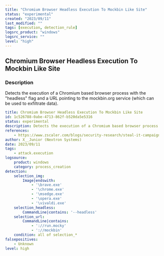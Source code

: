 ```yaml
---
title: "Chromium Browser Headless Execution To Mockbin Like Site"
status: "experimental"
created: "2023/09/11"
last_modified: ""
tags: [execution, detection_rule]
logsrc_product: "windows"
logsrc_service: ""
level: "high"
---
```


## Chromium Browser Headless Execution To Mockbin Like Site

### Description

Detects the execution of a Chromium based browser process with the "headless" flag and a URL pointing to the mockbin.org service (which can be used to exfiltrate data).

```yml
title: Chromium Browser Headless Execution To Mockbin Like Site
id: 1c526788-0abe-4713-862f-b520da5e5316
status: experimental
description: Detects the execution of a Chromium based browser process with the "headless" flag and a URL pointing to the mockbin.org service (which can be used to exfiltrate data).
references:
    - https://www.zscaler.com/blogs/security-research/steal-it-campaign
author: X__Junior (Nextron Systems)
date: 2023/09/11
tags:
    - attack.execution
logsource:
    product: windows
    category: process_creation
detection:
    selection_img:
        Image|endswith:
            - '\brave.exe'
            - '\chrome.exe'
            - '\msedge.exe'
            - '\opera.exe'
            - '\vivaldi.exe'
    selection_headless:
        CommandLine|contains: '--headless'
    selection_url:
        CommandLine|contains:
            - '://run.mocky'
            - '://mockbin'
    condition: all of selection_*
falsepositives:
    - Unknown
level: high

```
